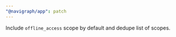 ```yaml
---
"@navigraph/app": patch
---
```


Include `offline_access` scope by default and dedupe list of scopes.
